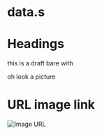 # data.s

# Headings 
this is a draft bare with


oh look a picture 

# URL image link

![Image URL](https://www.bing.com/images/search?view=detailV2&ccid=UZS9xEQO&id=B5228F8E422E4B5AC73FDF0360059EE24AF67FF1&thid=OIP.UZS9xEQOLf1b8PZgJP9MqgHaEK&mediaurl=https%3a%2f%2fwallpaperaccess.com%2ffull%2f1704555.jpg&cdnurl=https%3a%2f%2fth.bing.com%2fth%2fid%2fR.5194bdc4440e2dfd5bf0f66024ff4caa%3frik%3d8X%252f2SuKeBWAD3w%26pid%3dImgRaw%26r%3d0&exph=1440&expw=2560&q=data+science&simid=608025773379172594&FORM=IRPRST&ck=8943F6CD78105B291E6FF03583CD5829&selectedIndex=16&itb=0)
